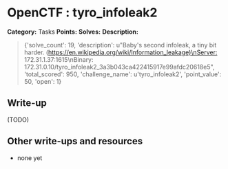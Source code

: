 # OpenCTF : tyro_infoleak2

**Category:** Tasks
**Points:** 
**Solves:** 
**Description:**

> {'solve_count': 19, 'description': u"Baby's second infoleak, a tiny bit harder. (<https://en.wikipedia.org/wiki/Information_leakage)\nServer:> 172.31.1.37:1615\nBinary: 172.31.0.10/tyro_infoleak2_3a3b043ca422415917e99afdc20618e5", 'total_scored': 950, 'challenge_name': u'tyro_infoleak2', 'point_value': 50, 'open': 1}

## Write-up

(TODO)

## Other write-ups and resources

* none yet

